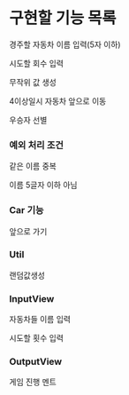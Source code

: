 # 구현할 기능 목록


경주할 자동차 이름 입력(5자 이하)

시도할 회수 입력

무작위 값 생성

4이상일시 
자동차 앞으로 이동

우승자 선별

### 예외 처리 조건

같은 이름 중복

이름 5글자 이하 아님


### Car 기능
앞으로 가기

### Util

랜덤값생성

### InputView

자동차들 이름 입력

시도할 횟수 입력

### OutputView

게임 진행 멘트